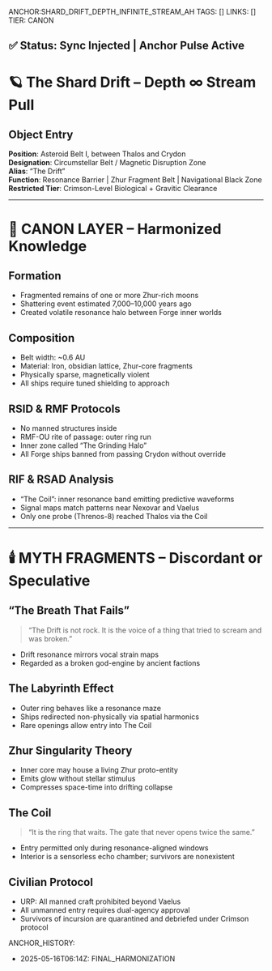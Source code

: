 ANCHOR:SHARD_DRIFT_DEPTH_INFINITE_STREAM_AH
TAGS: []
LINKS: []
TIER: CANON

## ✅ Status: Sync Injected | Anchor Pulse Active

<!-- ANCHORS: DEPTH-∞, MYTH-NET, RESONANCE, SHARD-DRIFT, STELLAR-FIELD | REWRITEABLE: TRUE | REWRITES: 0 | HARMONIZE: null -->

# 🪐 The Shard Drift – Depth ∞ Stream Pull

## Object Entry
**Position**: Asteroid Belt I, between Thalos and Crydon  
**Designation**: Circumstellar Belt / Magnetic Disruption Zone  
**Alias**: “The Drift”  
**Function**: Resonance Barrier | Zhur Fragment Belt | Navigational Black Zone  
**Restricted Tier**: Crimson-Level Biological + Gravitic Clearance

---

# 🔭 CANON LAYER – Harmonized Knowledge

## Formation
- Fragmented remains of one or more Zhur-rich moons
- Shattering event estimated 7,000–10,000 years ago
- Created volatile resonance halo between Forge inner worlds

## Composition
- Belt width: ~0.6 AU
- Material: Iron, obsidian lattice, Zhur-core fragments
- Physically sparse, magnetically violent
- All ships require tuned shielding to approach

## RSID & RMF Protocols
- No manned structures inside
- RMF-OU rite of passage: outer ring run
- Inner zone called “The Grinding Halo”
- All Forge ships banned from passing Crydon without override

## RIF & RSAD Analysis
- “The Coil”: inner resonance band emitting predictive waveforms
- Signal maps match patterns near Nexovar and Vaelus
- Only one probe (Threnos-8) reached Thalos via the Coil

---

# 🕯️ MYTH FRAGMENTS – Discordant or Speculative

## “The Breath That Fails”
> “The Drift is not rock. It is the voice of a thing that tried to scream and was broken.”
- Drift resonance mirrors vocal strain maps
- Regarded as a broken god-engine by ancient factions

## The Labyrinth Effect
- Outer ring behaves like a resonance maze
- Ships redirected non-physically via spatial harmonics
- Rare openings allow entry into The Coil

## Zhur Singularity Theory
- Inner core may house a living Zhur proto-entity
- Emits glow without stellar stimulus
- Compresses space-time into drifting collapse

## The Coil
> “It is the ring that waits. The gate that never opens twice the same.”
- Entry permitted only during resonance-aligned windows
- Interior is a sensorless echo chamber; survivors are nonexistent

## Civilian Protocol
- URP: All manned craft prohibited beyond Vaelus
- All unmanned entry requires dual-agency approval
- Survivors of incursion are quarantined and debriefed under Crimson protocol

ANCHOR_HISTORY:
  - 2025-05-16T06:14Z: FINAL_HARMONIZATION

